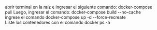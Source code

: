 abrir terminal en la raíz e ingresar el siguiente comando: docker-compose pull 
Luego, ingresar el comando: docker-compose build --no-cache  
ingrese el comando docker-compose up -d --force-recreate  
Liste los contenedores con el comando docker ps -a